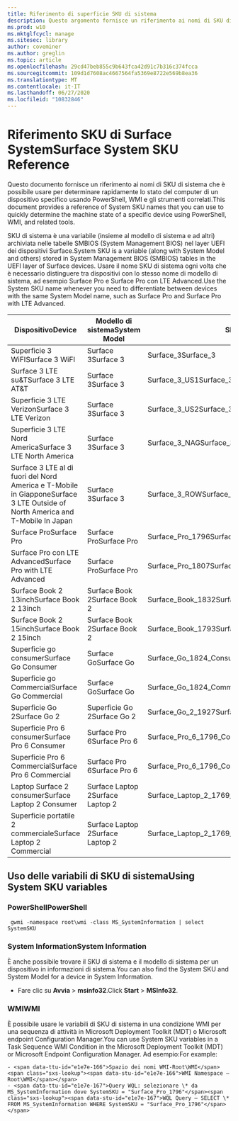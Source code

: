 ```yaml
---
title: Riferimento di superficie SKU di sistema
description: Questo argomento fornisce un riferimento ai nomi di SKU di sistema che puoi usare per determinare rapidamente lo stato del computer di un dispositivo specifico.
ms.prod: w10
ms.mktglfcycl: manage
ms.sitesec: library
author: coveminer
ms.author: greglin
ms.topic: article
ms.openlocfilehash: 29cd47beb855c9b643fca42d91c7b316c374fcca
ms.sourcegitcommit: 109d1d7608ac4667564fa5369e8722e569b8ea36
ms.translationtype: MT
ms.contentlocale: it-IT
ms.lasthandoff: 06/27/2020
ms.locfileid: "10832846"
---
```

# <span data-ttu-id="e1e7e-103">Riferimento SKU di Surface System</span><span class="sxs-lookup"><span data-stu-id="e1e7e-103">Surface System SKU Reference</span></span>
<span data-ttu-id="e1e7e-104">Questo documento fornisce un riferimento ai nomi di SKU di sistema che è possibile usare per determinare rapidamente lo stato del computer di un dispositivo specifico usando PowerShell, WMI e gli strumenti correlati.</span><span class="sxs-lookup"><span data-stu-id="e1e7e-104">This document provides a reference of System SKU names that you can use to quickly determine the machine state of a specific device using PowerShell, WMI, and related tools.</span></span> 

<span data-ttu-id="e1e7e-105">SKU di sistema è una variabile (insieme al modello di sistema e ad altri) archiviata nelle tabelle SMBIOS (System Management BIOS) nel layer UEFI dei dispositivi Surface.</span><span class="sxs-lookup"><span data-stu-id="e1e7e-105">System SKU is a variable (along with System Model and others) stored in System Management BIOS (SMBIOS) tables in the UEFI layer of Surface devices.</span></span>  <span data-ttu-id="e1e7e-106">Usare il nome SKU di sistema ogni volta che è necessario distinguere tra dispositivi con lo stesso nome di modello di sistema, ad esempio Surface Pro e Surface Pro con LTE Advanced.</span><span class="sxs-lookup"><span data-stu-id="e1e7e-106">Use the System SKU name whenever you need to differentiate between devices with the same System Model name, such as Surface Pro and Surface Pro with LTE Advanced.</span></span> 

| **<span data-ttu-id="e1e7e-107">Dispositivo</span><span class="sxs-lookup"><span data-stu-id="e1e7e-107">Device</span></span>**| **<span data-ttu-id="e1e7e-108">Modello di sistema</span><span class="sxs-lookup"><span data-stu-id="e1e7e-108">System Model</span></span>** | **<span data-ttu-id="e1e7e-109">SKU di sistema</span><span class="sxs-lookup"><span data-stu-id="e1e7e-109">System SKU</span></span>**|
| --- | ---| --- |
| <span data-ttu-id="e1e7e-110">Superficie 3 WiFI</span><span class="sxs-lookup"><span data-stu-id="e1e7e-110">Surface 3 WiFI</span></span>                                               | <span data-ttu-id="e1e7e-111">Surface 3</span><span class="sxs-lookup"><span data-stu-id="e1e7e-111">Surface 3</span></span>        | <span data-ttu-id="e1e7e-112">Surface_3</span><span class="sxs-lookup"><span data-stu-id="e1e7e-112">Surface_3</span></span>                        |
| <span data-ttu-id="e1e7e-113">Surface 3 LTE su&T</span><span class="sxs-lookup"><span data-stu-id="e1e7e-113">Surface 3 LTE AT&T</span></span>                                           | <span data-ttu-id="e1e7e-114">Surface 3</span><span class="sxs-lookup"><span data-stu-id="e1e7e-114">Surface 3</span></span>        | <span data-ttu-id="e1e7e-115">Surface_3_US1</span><span class="sxs-lookup"><span data-stu-id="e1e7e-115">Surface_3_US1</span></span>                    |
| <span data-ttu-id="e1e7e-116">Superficie 3 LTE Verizon</span><span class="sxs-lookup"><span data-stu-id="e1e7e-116">Surface 3 LTE Verizon</span></span>                                        | <span data-ttu-id="e1e7e-117">Surface 3</span><span class="sxs-lookup"><span data-stu-id="e1e7e-117">Surface 3</span></span>        | <span data-ttu-id="e1e7e-118">Surface_3_US2</span><span class="sxs-lookup"><span data-stu-id="e1e7e-118">Surface_3_US2</span></span>                    |
| <span data-ttu-id="e1e7e-119">Superficie 3 LTE Nord America</span><span class="sxs-lookup"><span data-stu-id="e1e7e-119">Surface 3 LTE North America</span></span>                                  | <span data-ttu-id="e1e7e-120">Surface 3</span><span class="sxs-lookup"><span data-stu-id="e1e7e-120">Surface 3</span></span>        | <span data-ttu-id="e1e7e-121">Surface_3_NAG</span><span class="sxs-lookup"><span data-stu-id="e1e7e-121">Surface_3_NAG</span></span>                    |
| <span data-ttu-id="e1e7e-122">Surface 3 LTE al di fuori del Nord America e T-Mobile in Giappone</span><span class="sxs-lookup"><span data-stu-id="e1e7e-122">Surface 3 LTE Outside of North America and T-Mobile In Japan</span></span> | <span data-ttu-id="e1e7e-123">Surface 3</span><span class="sxs-lookup"><span data-stu-id="e1e7e-123">Surface 3</span></span>        | <span data-ttu-id="e1e7e-124">Surface_3_ROW</span><span class="sxs-lookup"><span data-stu-id="e1e7e-124">Surface_3_ROW</span></span>                    |
| <span data-ttu-id="e1e7e-125">Surface Pro</span><span class="sxs-lookup"><span data-stu-id="e1e7e-125">Surface Pro</span></span>                                                  | <span data-ttu-id="e1e7e-126">Surface Pro</span><span class="sxs-lookup"><span data-stu-id="e1e7e-126">Surface Pro</span></span>      | <span data-ttu-id="e1e7e-127">Surface_Pro_1796</span><span class="sxs-lookup"><span data-stu-id="e1e7e-127">Surface_Pro_1796</span></span>                 |
| <span data-ttu-id="e1e7e-128">Surface Pro con LTE Advanced</span><span class="sxs-lookup"><span data-stu-id="e1e7e-128">Surface Pro with LTE Advanced</span></span>                                | <span data-ttu-id="e1e7e-129">Surface Pro</span><span class="sxs-lookup"><span data-stu-id="e1e7e-129">Surface Pro</span></span>      | <span data-ttu-id="e1e7e-130">Surface_Pro_1807</span><span class="sxs-lookup"><span data-stu-id="e1e7e-130">Surface_Pro_1807</span></span>                 |
| <span data-ttu-id="e1e7e-131">Surface Book 2 13inch</span><span class="sxs-lookup"><span data-stu-id="e1e7e-131">Surface Book 2 13inch</span></span>                                        | <span data-ttu-id="e1e7e-132">Surface Book 2</span><span class="sxs-lookup"><span data-stu-id="e1e7e-132">Surface Book 2</span></span>   | <span data-ttu-id="e1e7e-133">Surface_Book_1832</span><span class="sxs-lookup"><span data-stu-id="e1e7e-133">Surface_Book_1832</span></span>                |
| <span data-ttu-id="e1e7e-134">Surface Book 2 15inch</span><span class="sxs-lookup"><span data-stu-id="e1e7e-134">Surface Book 2 15inch</span></span>                                        | <span data-ttu-id="e1e7e-135">Surface Book 2</span><span class="sxs-lookup"><span data-stu-id="e1e7e-135">Surface Book 2</span></span>   | <span data-ttu-id="e1e7e-136">Surface_Book_1793</span><span class="sxs-lookup"><span data-stu-id="e1e7e-136">Surface_Book_1793</span></span>                |
| <span data-ttu-id="e1e7e-137">Superficie go consumer</span><span class="sxs-lookup"><span data-stu-id="e1e7e-137">Surface Go Consumer</span></span>                                          | <span data-ttu-id="e1e7e-138">Surface Go</span><span class="sxs-lookup"><span data-stu-id="e1e7e-138">Surface Go</span></span>       | <span data-ttu-id="e1e7e-139">Surface_Go_1824_Consumer</span><span class="sxs-lookup"><span data-stu-id="e1e7e-139">Surface_Go_1824_Consumer</span></span>         |
| <span data-ttu-id="e1e7e-140">Superficie go Commercial</span><span class="sxs-lookup"><span data-stu-id="e1e7e-140">Surface Go Commercial</span></span>                                        | <span data-ttu-id="e1e7e-141">Surface Go</span><span class="sxs-lookup"><span data-stu-id="e1e7e-141">Surface Go</span></span>       | <span data-ttu-id="e1e7e-142">Surface_Go_1824_Commercial</span><span class="sxs-lookup"><span data-stu-id="e1e7e-142">Surface_Go_1824_Commercial</span></span>       |
| <span data-ttu-id="e1e7e-143">Superficie Go 2</span><span class="sxs-lookup"><span data-stu-id="e1e7e-143">Surface Go 2</span></span>                                                 | <span data-ttu-id="e1e7e-144">Superficie Go 2</span><span class="sxs-lookup"><span data-stu-id="e1e7e-144">Surface Go 2</span></span>     | <span data-ttu-id="e1e7e-145">Surface_Go_2_1927</span><span class="sxs-lookup"><span data-stu-id="e1e7e-145">Surface_Go_2_1927</span></span>                |
| <span data-ttu-id="e1e7e-146">Superficie Pro 6 consumer</span><span class="sxs-lookup"><span data-stu-id="e1e7e-146">Surface Pro 6 Consumer</span></span>                                       | <span data-ttu-id="e1e7e-147">Surface Pro 6</span><span class="sxs-lookup"><span data-stu-id="e1e7e-147">Surface Pro 6</span></span>    | <span data-ttu-id="e1e7e-148">Surface_Pro_6_1796_Consumer</span><span class="sxs-lookup"><span data-stu-id="e1e7e-148">Surface_Pro_6_1796_Consumer</span></span>      |
| <span data-ttu-id="e1e7e-149">Superficie Pro 6 Commercial</span><span class="sxs-lookup"><span data-stu-id="e1e7e-149">Surface Pro 6 Commercial</span></span>                                     | <span data-ttu-id="e1e7e-150">Surface Pro 6</span><span class="sxs-lookup"><span data-stu-id="e1e7e-150">Surface Pro 6</span></span>    | <span data-ttu-id="e1e7e-151">Surface_Pro_6_1796_Commercial</span><span class="sxs-lookup"><span data-stu-id="e1e7e-151">Surface_Pro_6_1796_Commercial</span></span>    |
| <span data-ttu-id="e1e7e-152">Laptop Surface 2 consumer</span><span class="sxs-lookup"><span data-stu-id="e1e7e-152">Surface Laptop 2 Consumer</span></span>                                    | <span data-ttu-id="e1e7e-153">Surface Laptop 2</span><span class="sxs-lookup"><span data-stu-id="e1e7e-153">Surface Laptop 2</span></span> | <span data-ttu-id="e1e7e-154">Surface_Laptop_2_1769_Consumer</span><span class="sxs-lookup"><span data-stu-id="e1e7e-154">Surface_Laptop_2_1769_Consumer</span></span>   |
| <span data-ttu-id="e1e7e-155">Superficie portatile 2 commerciale</span><span class="sxs-lookup"><span data-stu-id="e1e7e-155">Surface Laptop 2 Commercial</span></span>                                  | <span data-ttu-id="e1e7e-156">Surface Laptop 2</span><span class="sxs-lookup"><span data-stu-id="e1e7e-156">Surface Laptop 2</span></span> | <span data-ttu-id="e1e7e-157">Surface_Laptop_2_1769_Commercial</span><span class="sxs-lookup"><span data-stu-id="e1e7e-157">Surface_Laptop_2_1769_Commercial</span></span> |

## <span data-ttu-id="e1e7e-158">Uso delle variabili di SKU di sistema</span><span class="sxs-lookup"><span data-stu-id="e1e7e-158">Using System SKU variables</span></span> 

### <span data-ttu-id="e1e7e-159">PowerShell</span><span class="sxs-lookup"><span data-stu-id="e1e7e-159">PowerShell</span></span>

     gwmi -namespace root\wmi -class MS_SystemInformation | select SystemSKU 

### <span data-ttu-id="e1e7e-160">System Information</span><span class="sxs-lookup"><span data-stu-id="e1e7e-160">System Information</span></span>
<span data-ttu-id="e1e7e-161">È anche possibile trovare il SKU di sistema e il modello di sistema per un dispositivo in informazioni di sistema.</span><span class="sxs-lookup"><span data-stu-id="e1e7e-161">You can also find the System SKU and System Model for a device in System Information.</span></span> 
- <span data-ttu-id="e1e7e-162">Fare clic su **Avvia**  >   **msinfo32**.</span><span class="sxs-lookup"><span data-stu-id="e1e7e-162">Click **Start** >  **MSInfo32**.</span></span>  

### <span data-ttu-id="e1e7e-163">WMI</span><span class="sxs-lookup"><span data-stu-id="e1e7e-163">WMI</span></span>
<span data-ttu-id="e1e7e-164">È possibile usare le variabili di SKU di sistema in una condizione WMI per una sequenza di attività in Microsoft Deployment Toolkit (MDT) o Microsoft endpoint Configuration Manager.</span><span class="sxs-lookup"><span data-stu-id="e1e7e-164">You can use System SKU variables in a Task Sequence WMI Condition in the Microsoft Deployment Toolkit (MDT) or Microsoft Endpoint Configuration Manager.</span></span> <span data-ttu-id="e1e7e-165">Ad esempio:</span><span class="sxs-lookup"><span data-stu-id="e1e7e-165">For example:</span></span> 

    - <span data-ttu-id="e1e7e-166">Spazio dei nomi WMI-Root\WMI</span><span class="sxs-lookup"><span data-stu-id="e1e7e-166">WMI Namespace – Root\WMI</span></span>
    - <span data-ttu-id="e1e7e-167">Query WQL: selezionare \* da MS_SystemInformation dove SystemSKU = "Surface_Pro_1796"</span><span class="sxs-lookup"><span data-stu-id="e1e7e-167">WQL Query – SELECT \* FROM MS_SystemInformation WHERE SystemSKU = "Surface_Pro_1796"</span></span>

 
 
 


